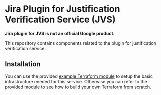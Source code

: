 # Jira Plugin for Justification Verification Service (JVS)

**Jira plugin for JVS is not an official Google product.**

This repository contains components related to the plugin for justification 
verification service.

## Installation

You can use the provided
[example Terraform module](https://github.com/abcxyz/jvs-plugin-jira/tree/main/terraform/example) 
to setup the basic infrastructure needed for this service. Otherwise you can refer to the provided module to see how to build your own Terraform from scratch.
